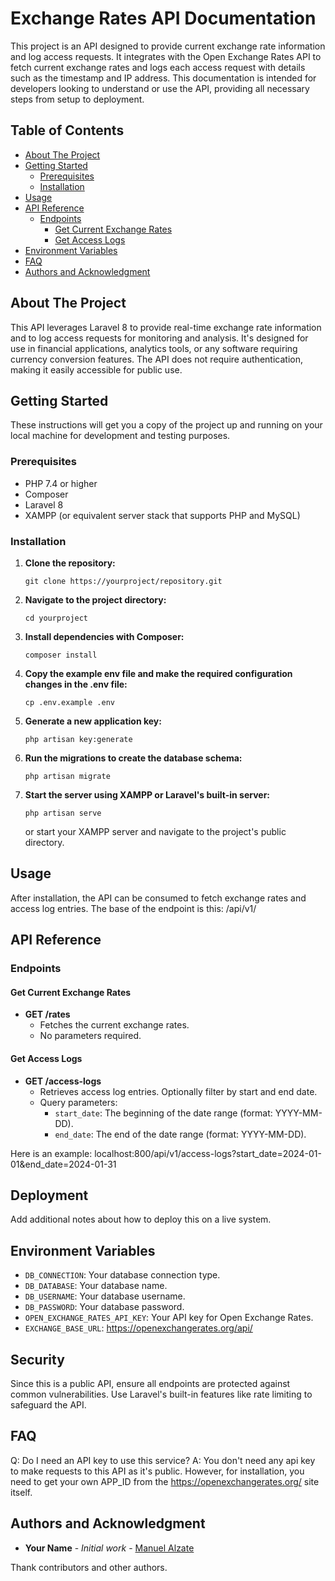# Exchange Rates API Documentation

This project is an API designed to provide current exchange rate information and log access requests. It integrates with the Open Exchange Rates API to fetch current exchange rates and logs each access request with details such as the timestamp and IP address. This documentation is intended for developers looking to understand or use the API, providing all necessary steps from setup to deployment.

## Table of Contents

- [About The Project](#about-the-project)
- [Getting Started](#getting-started)
  - [Prerequisites](#prerequisites)
  - [Installation](#installation)
- [Usage](#usage)
- [API Reference](#api-reference)
  - [Endpoints](#endpoints)
    - [Get Current Exchange Rates](#get-current-exchange-rates)
    - [Get Access Logs](#get-access-logs)
- [Environment Variables](#environment-variables)
- [FAQ](#faq)
- [Authors and Acknowledgment](#authors-and-acknowledgment)

## About The Project

This API leverages Laravel 8 to provide real-time exchange rate information and to log access requests for monitoring and analysis. It's designed for use in financial applications, analytics tools, or any software requiring currency conversion features. The API does not require authentication, making it easily accessible for public use.

## Getting Started

These instructions will get you a copy of the project up and running on your local machine for development and testing purposes.

### Prerequisites

- PHP 7.4 or higher
- Composer
- Laravel 8
- XAMPP (or equivalent server stack that supports PHP and MySQL)

### Installation

1. **Clone the repository:**
   ```
   git clone https://yourproject/repository.git
   ```
   
2. **Navigate to the project directory:**
   ```
   cd yourproject
   ```

3. **Install dependencies with Composer:**
   ```
   composer install
   ```

4. **Copy the example env file and make the required configuration changes in the .env file:**
   ```
   cp .env.example .env
   ```

5. **Generate a new application key:**
   ```
   php artisan key:generate
   ```

6. **Run the migrations to create the database schema:**
   ```
   php artisan migrate
   ```

7. **Start the server using XAMPP or Laravel's built-in server:**
   ```
   php artisan serve
   ```
   or start your XAMPP server and navigate to the project's public directory.

## Usage

After installation, the API can be consumed to fetch exchange rates and access log entries.
The base of the endpoint is this: /api/v1/


## API Reference

### Endpoints

#### Get Current Exchange Rates

- **GET /rates**
  - Fetches the current exchange rates.
  - No parameters required.

#### Get Access Logs

- **GET /access-logs**
  - Retrieves access log entries. Optionally filter by start and end date.
  - Query parameters:
    - `start_date`: The beginning of the date range (format: YYYY-MM-DD).
    - `end_date`: The end of the date range (format: YYYY-MM-DD).
    
Here is an example: localhost:800/api/v1/access-logs?start_date=2024-01-01&end_date=2024-01-31

## Deployment

Add additional notes about how to deploy this on a live system.

## Environment Variables

- `DB_CONNECTION`: Your database connection type.
- `DB_DATABASE`: Your database name.
- `DB_USERNAME`: Your database username.
- `DB_PASSWORD`: Your database password.
- `OPEN_EXCHANGE_RATES_API_KEY`: Your API key for Open Exchange Rates.
- `EXCHANGE_BASE_URL`: https://openexchangerates.org/api/

## Security

Since this is a public API, ensure all endpoints are protected against common vulnerabilities. Use Laravel's built-in features like rate limiting to safeguard the API.

## FAQ

Q: Do I need an API key to use this service?
A: You don't need any api key to make requests to this API as it's public. However, for installation, you need to get your own APP_ID from the https://openexchangerates.org/ site itself. 

## Authors and Acknowledgment

- **Your Name** - *Initial work* - [Manuel Alzate](https://github.com/maalzates)

Thank contributors and other authors.
